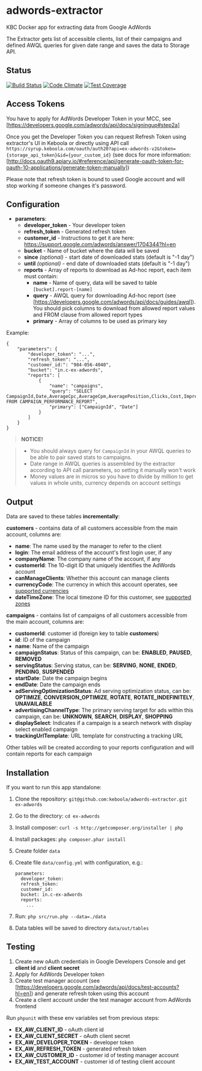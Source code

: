 # adwords-extractor
KBC Docker app for extracting data from Google AdWords

The Extractor gets list of accessible clients, list of their campaigns and defined AWQL queries for given date range and saves the data to Storage API.

## Status

[![Build Status](https://travis-ci.org/keboola/adwords-extractor.svg)](https://travis-ci.org/keboola/adwords-extractor) [![Code Climate](https://codeclimate.com/github/keboola/adwords-extractor/badges/gpa.svg)](https://codeclimate.com/github/keboola/adwords-extractor) [![Test Coverage](https://codeclimate.com/github/keboola/adwords-extractor/badges/coverage.svg)](https://codeclimate.com/github/keboola/adwords-extractor/coverage)

## Access Tokens
You have to apply for AdWords Developer Token in your MCC, see [https://developers.google.com/adwords/api/docs/signingup#step2a]

Once you get the Developer Token you can request Refresh Token using extractor's UI in Keboola or directly using API call `https://syrup.keboola.com/oauth/auth20?api=ex-adwords-v2&token={storage_api_token}&id={your_custom_id}` (see docs for more information: [http://docs.oauth9.apiary.io/#reference/api/generate-oauth-token-for-oauth-10-applications/generate-token-manually])

Please note that refresh token is bound to used Google account and will stop working if someone changes it's password.

## Configuration

- **parameters**:
    - **developer_token** - Your developer token
    - **refresh_token** - Generated refresh token
    - **customer_id** - Instructions to get it are here: https://support.google.com/adwords/answer/1704344?hl=en
    - **bucket** - Name of bucket where the data will be saved
    - **since** *(optional)* - start date of downloaded stats (default is "-1 day")
    - **until** *(optional)* - end date of downloaded stats (default is "-1 day")
    - **reports** - Array of reports to download as Ad-hoc report, each item must contain:
        - **name** - Name of query, data will be saved to table `[bucket].report-[name]`
        - **query** - AWQL query for downloading Ad-hoc report (see [https://developers.google.com/adwords/api/docs/guides/awql]). You should pick columns to download from allowed report values and FROM clause from allowed report types
        - **primary** - Array of columns to be used as primary key

Example:
```
{
    "parameters": {
        "developer_token": "...",
        "refresh_token": "...",
        "customer_id:": "984-056-4040",
        "bucket": "in.c-ex-adwords",
        "reports": [
            {
                "name": "campaigns",
                "query": "SELECT CampaignId,Date,AverageCpc,AverageCpm,AveragePosition,Clicks,Cost,Impressions,AdNetworkType1 FROM CAMPAIGN_PERFORMANCE_REPORT",
                "primary": ["CampaignId", "Date"]
            }
        ]
    }
}
```


> **NOTICE!**

> - You should always query for `CampaignId` in your AWQL queries to be able to pair saved stats to campaigns.
> - Date range in AWQL queries is assembled by the extractor according to API call parameters, so setting it manually
won't work
> - Money values are in micros so you have to divide by million to get values in whole units, currency depends on account settings


## Output

Data are saved to these tables **incrementally**:

**customers** - contains data of all customers accessible from the main account, columns are:

- **name**: The name used by the manager to refer to the client
- **login**: The email address of the account's first login user, if any
- **companyName**: The company name of the account, if any
- **customerId**: The 10-digit ID that uniquely identifies the AdWords account
- **canManageClients**: Whether this account can manage clients
- **currencyCode**: The currency in which this account operates, see [supported currencies](https://developers.google.com/adwords/api/docs/appendix/currencycodes)
- **dateTimeZone**: The local timezone ID for this customer, see [supported zones](https://developers.google.com/adwords/api/docs/appendix/timezones)


**campaigns** - contains list of campaigns of all customers accessible from the main account, columns are:

- **customerId**: customer id (foreign key to table **customers**)
- **id**: ID of the campaign
- **name**: Name of the campaign
- **campaignStatus**: Status of this campaign, can be: **ENABLED**, **PAUSED**, **REMOVED**
- **servingStatus**: Serving status, can be: **SERVING**, **NONE**, **ENDED**, **PENDING**, **SUSPENDED**
- **startDate**: Date the campaign begins
- **endDate**: Date the campaign ends
- **adServingOptimizationStatus**: Ad serving optimization status, can be: **OPTIMIZE**, **CONVERSION_OPTIMIZE**, **ROTATE**, **ROTATE_INDEFINITELY**, **UNAVAILABLE**
- **advertisingChannelType**: The primary serving target for ads within this campaign, can be: **UNKNOWN**, **SEARCH**, **DISPLAY**, **SHOPPING**
- **displaySelect**: Indicates if a campaign is a search network with display select enabled campaign
- **trackingUrlTemplate**: URL template for constructing a tracking URL


Other tables will be created according to your reports configuration and will contain reports for each campaign



## Installation

If you want to run this app standalone:

1. Clone the repository: `git@github.com:keboola/adwords-extractor.git ex-adwords`
2. Go to the directory: `cd ex-adwords`
3. Install composer: `curl -s http://getcomposer.org/installer | php`
4. Install packages: `php composer.phar install`
5. Create folder `data`
6. Create file `data/config.yml` with configuration, e.g.:

    ```
    parameters:
      developer_token:
      refresh_token:
      customer_id:
      bucket: in.c-ex-adwords
      reports:
        ...
    ```
7. Run: `php src/run.php --data=./data`
8. Data tables will be saved to directory `data/out/tables`


## Testing

1. Create new oAuth credentials in Google Developers Console and get **client id** and **client secret**
2. Apply for AdWords Developer token
3. Create test manager account (see [https://developers.google.com/adwords/api/docs/test-accounts?hl=en]) and generate refresh token using this account
4. Create a client account under the test manager account from AdWords frontend

Run `phpunit` with these env variables set from previous steps:

- **EX_AW_CLIENT_ID** - oAuth client id
- **EX_AW_CLIENT_SECRET** - oAuth client secret
- **EX_AW_DEVELOPER_TOKEN** - developer token
- **EX_AW_REFRESH_TOKEN** - generated refresh token
- **EX_AW_CUSTOMER_ID** - customer id of testing manager account
- **EX_AW_TEST_ACCOUNT** - customer id of testing client account
